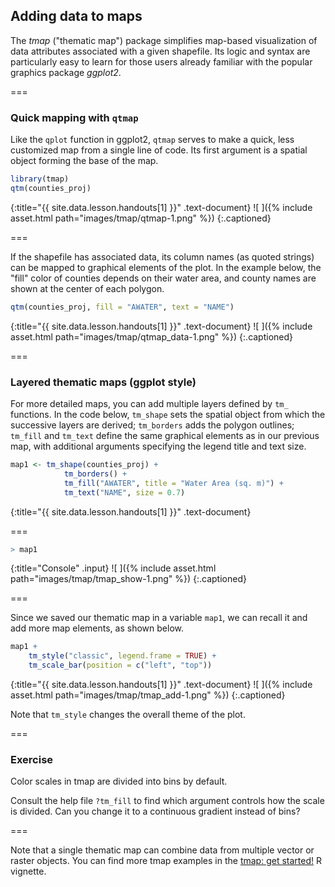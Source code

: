 ---
---

## Adding data to maps

The *tmap* ("thematic map") package simplifies map-based visualization of data attributes associated with a given shapefile. Its logic and syntax are particularly easy to learn for those users already familiar with the popular graphics package *ggplot2*.

===

### Quick mapping with `qtmap`

Like the `qplot` function in ggplot2, `qtmap` serves to make a quick, less customized map from a single line of code. Its first argument is a spatial object forming the base of the map.


~~~r
library(tmap)
qtm(counties_proj)
~~~
{:title="{{ site.data.lesson.handouts[1] }}" .text-document}
![ ]({% include asset.html path="images/tmap/qtmap-1.png" %})
{:.captioned}

===

If the shapefile has associated data, its column names (as quoted strings) can be mapped to graphical elements of the plot. In the example below, the "fill" color of counties depends on their water area, and county names are shown at the center of each polygon.


~~~r
qtm(counties_proj, fill = "AWATER", text = "NAME")
~~~
{:title="{{ site.data.lesson.handouts[1] }}" .text-document}
![ ]({% include asset.html path="images/tmap/qtmap_data-1.png" %})
{:.captioned}

===

### Layered thematic maps (ggplot style)

For more detailed maps, you can add multiple layers defined by `tm_` functions. In the code below, `tm_shape` sets the spatial object from which the successive layers are derived; `tm_borders` adds the polygon outlines; `tm_fill` and `tm_text` define the same graphical elements as in our previous map, with additional arguments specifying the legend title and text size.



~~~r
map1 <- tm_shape(counties_proj) +
            tm_borders() +
            tm_fill("AWATER", title = "Water Area (sq. m)") +
            tm_text("NAME", size = 0.7)
~~~
{:title="{{ site.data.lesson.handouts[1] }}" .text-document}


===



~~~r
> map1
~~~
{:title="Console" .input}
![ ]({% include asset.html path="images/tmap/tmap_show-1.png" %})
{:.captioned}

===

Since we saved our thematic map in a variable `map1`, we can recall it and add more map elements, as shown below.



~~~r
map1 +
    tm_style("classic", legend.frame = TRUE) +
    tm_scale_bar(position = c("left", "top"))
~~~
{:title="{{ site.data.lesson.handouts[1] }}" .text-document}
![ ]({% include asset.html path="images/tmap/tmap_add-1.png" %})
{:.captioned}

Note that `tm_style` changes the overall theme of the plot.

===

### Exercise 

Color scales in tmap are divided into bins by default. 

Consult the help file `?tm_fill` to find which argument controls how the scale is divided. Can you change it to a continuous gradient instead of bins?

===

Note that a single thematic map can combine data from multiple vector or raster objects. You can find more tmap examples in the [tmap: get started!](https://cran.r-project.org/web/packages/tmap/vignettes/tmap-getstarted.html) R vignette.
